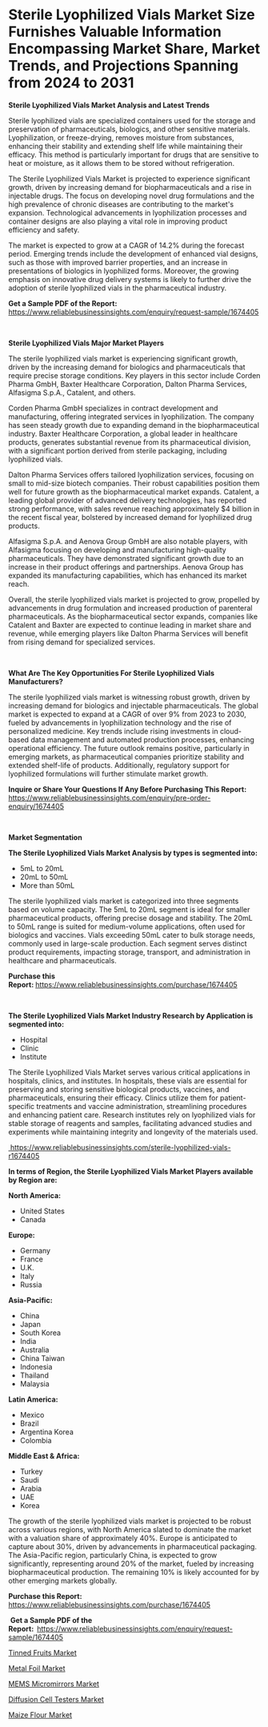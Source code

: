 <p><h1>Sterile Lyophilized Vials Market Size Furnishes Valuable Information Encompassing Market Share, Market Trends, and Projections Spanning from 2024 to 2031</h1></p><p><strong>Sterile Lyophilized Vials Market Analysis and Latest Trends</strong></p>
<p><p>Sterile lyophilized vials are specialized containers used for the storage and preservation of pharmaceuticals, biologics, and other sensitive materials. Lyophilization, or freeze-drying, removes moisture from substances, enhancing their stability and extending shelf life while maintaining their efficacy. This method is particularly important for drugs that are sensitive to heat or moisture, as it allows them to be stored without refrigeration.</p><p>The Sterile Lyophilized Vials Market is projected to experience significant growth, driven by increasing demand for biopharmaceuticals and a rise in injectable drugs. The focus on developing novel drug formulations and the high prevalence of chronic diseases are contributing to the market's expansion. Technological advancements in lyophilization processes and container designs are also playing a vital role in improving product efficiency and safety.</p><p>The market is expected to grow at a CAGR of 14.2% during the forecast period. Emerging trends include the development of enhanced vial designs, such as those with improved barrier properties, and an increase in presentations of biologics in lyophilized forms. Moreover, the growing emphasis on innovative drug delivery systems is likely to further drive the adoption of sterile lyophilized vials in the pharmaceutical industry.</p></p>
<p><strong>Get a Sample PDF of the Report:&nbsp;</strong> <a href="https://www.reliablebusinessinsights.com/enquiry/request-sample/1674405?utm_campaign=41&utm_medium=2&utm_source=Github&utm_content=ia&utm_term=10102024&utm_id=sterile-lyophilized-vials">https://www.reliablebusinessinsights.com/enquiry/request-sample/1674405</a></p>
<p>&nbsp;</p>
<p><strong>Sterile Lyophilized Vials Major Market Players</strong></p>
<p><p>The sterile lyophilized vials market is experiencing significant growth, driven by the increasing demand for biologics and pharmaceuticals that require precise storage conditions. Key players in this sector include Corden Pharma GmbH, Baxter Healthcare Corporation, Dalton Pharma Services, Alfasigma S.p.A., Catalent, and others.</p><p>Corden Pharma GmbH specializes in contract development and manufacturing, offering integrated services in lyophilization. The company has seen steady growth due to expanding demand in the biopharmaceutical industry. Baxter Healthcare Corporation, a global leader in healthcare products, generates substantial revenue from its pharmaceutical division, with a significant portion derived from sterile packaging, including lyophilized vials.</p><p>Dalton Pharma Services offers tailored lyophilization services, focusing on small to mid-size biotech companies. Their robust capabilities position them well for future growth as the biopharmaceutical market expands. Catalent, a leading global provider of advanced delivery technologies, has reported strong performance, with sales revenue reaching approximately $4 billion in the recent fiscal year, bolstered by increased demand for lyophilized drug products.</p><p>Alfasigma S.p.A. and Aenova Group GmbH are also notable players, with Alfasigma focusing on developing and manufacturing high-quality pharmaceuticals. They have demonstrated significant growth due to an increase in their product offerings and partnerships. Aenova Group has expanded its manufacturing capabilities, which has enhanced its market reach.</p><p>Overall, the sterile lyophilized vials market is projected to grow, propelled by advancements in drug formulation and increased production of parenteral pharmaceuticals. As the biopharmaceutical sector expands, companies like Catalent and Baxter are expected to continue leading in market share and revenue, while emerging players like Dalton Pharma Services will benefit from rising demand for specialized services.</p></p>
<p>&nbsp;</p>
<p><strong>What Are The Key Opportunities For Sterile Lyophilized Vials Manufacturers?</strong></p>
<p><p>The sterile lyophilized vials market is witnessing robust growth, driven by increasing demand for biologics and injectable pharmaceuticals. The global market is expected to expand at a CAGR of over 9% from 2023 to 2030, fueled by advancements in lyophilization technology and the rise of personalized medicine. Key trends include rising investments in cloud-based data management and automated production processes, enhancing operational efficiency. The future outlook remains positive, particularly in emerging markets, as pharmaceutical companies prioritize stability and extended shelf-life of products. Additionally, regulatory support for lyophilized formulations will further stimulate market growth.</p></p>
<p><strong>Inquire or Share Your Questions If Any Before Purchasing This Report:</strong> <a href="https://www.reliablebusinessinsights.com/enquiry/pre-order-enquiry/1674405?utm_campaign=41&utm_medium=2&utm_source=Github&utm_content=ia&utm_term=10102024&utm_id=sterile-lyophilized-vials">https://www.reliablebusinessinsights.com/enquiry/pre-order-enquiry/1674405</a></p>
<p>&nbsp;</p>
<p><strong>Market Segmentation</strong></p>
<p><strong>The Sterile Lyophilized Vials Market Analysis by types is segmented into:</strong></p>
<p><ul><li>5mL to 20mL</li><li>20mL to 50mL</li><li>More than 50mL</li></ul></p>
<p><p>The sterile lyophilized vials market is categorized into three segments based on volume capacity. The 5mL to 20mL segment is ideal for smaller pharmaceutical products, offering precise dosage and stability. The 20mL to 50mL range is suited for medium-volume applications, often used for biologics and vaccines. Vials exceeding 50mL cater to bulk storage needs, commonly used in large-scale production. Each segment serves distinct product requirements, impacting storage, transport, and administration in healthcare and pharmaceuticals.</p></p>
<p><strong>Purchase this Report:&nbsp;</strong><a href="https://www.reliablebusinessinsights.com/purchase/1674405?utm_campaign=41&utm_medium=2&utm_source=Github&utm_content=ia&utm_term=10102024&utm_id=sterile-lyophilized-vials">https://www.reliablebusinessinsights.com/purchase/1674405</a></p>
<p>&nbsp;</p>
<p><strong>The Sterile Lyophilized Vials Market Industry Research by Application is segmented into:</strong></p>
<p><ul><li>Hospital</li><li>Clinic</li><li>Institute</li></ul></p>
<p><p>The Sterile Lyophilized Vials Market serves various critical applications in hospitals, clinics, and institutes. In hospitals, these vials are essential for preserving and storing sensitive biological products, vaccines, and pharmaceuticals, ensuring their efficacy. Clinics utilize them for patient-specific treatments and vaccine administration, streamlining procedures and enhancing patient care. Research institutes rely on lyophilized vials for stable storage of reagents and samples, facilitating advanced studies and experiments while maintaining integrity and longevity of the materials used.</p></p>
<p><a href="https://www.reliablebusinessinsights.com/sterile-lyophilized-vials-r1674405?utm_campaign=41&utm_medium=2&utm_source=Github&utm_content=ia&utm_term=10102024&utm_id=sterile-lyophilized-vials">&nbsp;https://www.reliablebusinessinsights.com/sterile-lyophilized-vials-r1674405</a></p>
<p><strong>In terms of Region, the Sterile Lyophilized Vials Market Players available by Region are:</strong></p>
<p>
    <p> <strong> North America: </strong>
        <ul>
            <li>United States</li>
            <li>Canada</li>
        </ul>
        </p> 
    <p> <strong> Europe: </strong>
        <ul>
            <li>Germany</li>
            <li>France</li>
            <li>U.K.</li>
            <li>Italy</li>
            <li>Russia</li>
        </ul>
        </p> 
    <p> <strong> Asia-Pacific: </strong>
        <ul>
            <li>China</li>
            <li>Japan</li>
            <li>South Korea</li>
            <li>India</li>
            <li>Australia</li>
            <li>China Taiwan</li>
            <li>Indonesia</li>
            <li>Thailand</li>
            <li>Malaysia</li>
        </ul>
        </p> 
    <p> <strong> Latin America: </strong>
        <ul>
            <li>Mexico</li>
            <li>Brazil</li>
            <li>Argentina Korea</li>
            <li>Colombia</li>
        </ul>
        </p> 
    <p> <strong> Middle East & Africa: </strong>
        <ul>
            <li>Turkey</li>
            <li>Saudi</li>
            <li>Arabia</li>
            <li>UAE</li>
            <li>Korea</li>
        </ul>
    </p>
    </p>
<p><p>The growth of the sterile lyophilized vials market is projected to be robust across various regions, with North America slated to dominate the market with a valuation share of approximately 40%. Europe is anticipated to capture about 30%, driven by advancements in pharmaceutical packaging. The Asia-Pacific region, particularly China, is expected to grow significantly, representing around 20% of the market, fueled by increasing biopharmaceutical production. The remaining 10% is likely accounted for by other emerging markets globally.</p></p>
<p><strong>Purchase this Report: </strong><a href="https://www.reliablebusinessinsights.com/purchase/1674405?utm_campaign=41&utm_medium=2&utm_source=Github&utm_content=ia&utm_term=10102024&utm_id=sterile-lyophilized-vials">https://www.reliablebusinessinsights.com/purchase/1674405</a></p>
<p>&nbsp;<strong>Get a Sample PDF of the Report:&nbsp;&nbsp;</strong><a href="https://www.reliablebusinessinsights.com/enquiry/request-sample/1674405?utm_campaign=41&utm_medium=2&utm_source=Github&utm_content=ia&utm_term=10102024&utm_id=sterile-lyophilized-vials">https://www.reliablebusinessinsights.com/enquiry/request-sample/1674405</a></p>
<p><strong></strong></p>
<p><p><a href="https://issuu.com/reportprime-2/docs/tinned-fruits-market-size-2030.pptx_da216e841a3dab?utm_campaign=41&utm_medium=2&utm_source=Github&utm_content=ia&utm_term=10102024&utm_id=sterile-lyophilized-vials">Tinned Fruits Market</a></p><p><a href="https://github.com/WayneGriffin411/Market-Research-Report-List-1/blob/main/metal-foil-market.md?utm_campaign=41&utm_medium=2&utm_source=Github&utm_content=ia&utm_term=10102024&utm_id=sterile-lyophilized-vials">Metal Foil Market</a></p><p><a href="https://www.linkedin.com/pulse/mems-micromirrors-market-evolution-global-trends-regional-8unye?utm_campaign=41&utm_medium=2&utm_source=Github&utm_content=ia&utm_term=10102024&utm_id=sterile-lyophilized-vials">MEMS Micromirrors Market</a></p><p><a href="https://github.com/lambertr3e8v/Market-Research-Report-List-1/blob/main/diffusion-cell-testers-market.md?utm_campaign=41&utm_medium=2&utm_source=Github&utm_content=ia&utm_term=10102024&utm_id=sterile-lyophilized-vials">Diffusion Cell Testers Market</a></p><p><a href="https://issuu.com/reportprime-2/docs/maize-flour-market-size-2030.pptx_553fd9265409af?utm_campaign=41&utm_medium=2&utm_source=Github&utm_content=ia&utm_term=10102024&utm_id=sterile-lyophilized-vials">Maize Flour Market</a></p></p>